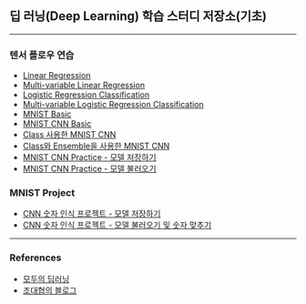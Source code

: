 ## 딥 러닝(Deep Learning) 학습 스터디 저장소(기초)

_ _ _

### 텐서 플로우 연습
- [Linear Regression](https://github.com/hero4earth/practice-DL-basics/blob/master/01_Linear_Regression_for_Practice_TensorFlow_.ipynb)
- [Multi-variable Linear Regression](https://github.com/hero4earth/practice-DL-basics/blob/master/02_Multi-variables_Linear_Regression_for_Practice_TensorFlow.ipynb)
- [Logistic Regression Classification](https://github.com/hero4earth/practice-DL-basics/blob/master/Logistic%20Regression%20Classification%20for%20Practice%20Tensor%20Flow.ipynb)
- [Multi-variable Logistic Regression Classification](https://github.com/hero4earth/practice-DL-basics/blob/master/04_Multi-Variable_Logistic_Regression_Classifier_w_Softmax_for_TensorFlow_Practice.ipynb)
- [MNIST Basic](https://github.com/hero4earth/practice-DL-basics/blob/master/05_MNIST_basic_for_TensorFlow_Practice.ipynb)
- [MNIST CNN Basic](https://github.com/hero4earth/practice-DL-basics/blob/master/06_MINIST_CNN_Basic_for_TensorFlow_Practice.ipynb)
- [Class 사용한 MNIST CNN](https://github.com/hero4earth/practice-DL-basics/blob/master/07_MNIST_CNN_with_Class_for_TensorFlow_Practice.ipynb)
- [Class와 Ensemble을 사용한 MNIST CNN](https://github.com/hero4earth/practice-DL-basics/blob/master/08_MNIST_CNN_with_Ensemble_and_Layers_for_TensorFlow_Practice.ipynb)
- [MNIST CNN Practice - 모델 저장하기](https://github.com/hero4earth/practice-DL-basics/blob/master/09_MNIST_CNN_Practice_Save_Model.ipynb)
- [MNIST CNN Practice - 모델 불러오기](https://github.com/hero4earth/practice-DL-basics/blob/master/10_MNIST_CNN_Practice_Load_Model.ipynb)
### MNIST Project
- [CNN 숫자 인식 프로젝트 - 모델 저장하기](https://github.com/hero4earth/practice-DL-basics/blob/master/11_MNIST_CNN_Project_Save_Model.ipynb)
- [CNN 숫자 인식 프로젝트 - 모델 불러오기 및 숫자 맞추기](https://github.com/hero4earth/practice-DL-basics/blob/master/12_MNIST_CNN_Project_Load_Model.ipynb)

_ _ _
### References
- [모두의 딥러닝](https://www.youtube.com/watch?v=c62uTWdhhMw&feature=youtu.be)
- [조대협의 블로그](http://bcho.tistory.com/1157?category=555440)
